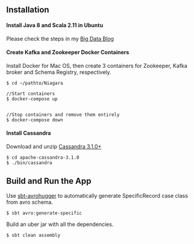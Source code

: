 ## Installation

#### Install Java 8 and Scala 2.11 in Ubuntu

Please check the steps in my [Big Data Blog](http://alvincjin.blogspot.ca/2017/01/install-java-and-scala-in-ubuntu.html)

#### Create Kafka and Zookeeper Docker Containers

Install Docker for Mac OS, then create 3 containers for Zookeeper, Kafka broker and Schema Registry, respectively.

```
$ cd ~/pathto/Niagara

//Start containers
$ docker-compose up


//Stop containers and remove them entirely
$ docker-compose down

```

#### Install Cassandra

Download and unzip [Cassandra 3.1.0+](http://apache.forsale.plus/cassandra/3.10/apache-cassandra-3.10-bin.tar.gz)
```
$ cd apache-cassandra-3.1.0
$ ./bin/cassandra
```


## Build and Run the App


Use [sbt-avrohugger](https://github.com/julianpeeters/sbt-avrohugger) to automatically generate SpecificRecord case class from avro schema.
```
$ sbt avro:generate-specific
```

Build an uber jar with all the dependencies.
```
$ sbt clean assembly
```